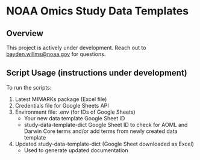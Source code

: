 # NOAA Omics Study Data Templates

## Overview

This project is actively under development. Reach out to bayden.willms@noaa.gov for questions.


## Script Usage (instructions under development)

To run the scripts:

1. Latest MIMARKs package (Excel file)
2. Credentials file for Google Sheets API
3. Environment file: .env (for IDs of Google Sheets)
	- Your new data template Google Sheet ID
	- study-data-template-dict Google Sheet ID to check for AOML and Darwin Core terms and/or add terms from newly created data template
4. Updated study-data-template-dict (Google Sheet downloaded as Excel)
	- Used to generate updated documentation